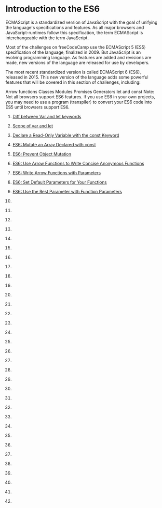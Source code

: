 # Introduction to the ES6

ECMAScript is a standardized version of JavaScript with the goal of unifying the language's specifications and features. As all major browsers and JavaScript-runtimes follow this specification, the term ECMAScript is interchangeable with the term JavaScript.

Most of the challenges on freeCodeCamp use the ECMAScript 5 (ES5) specification of the language, finalized in 2009. But JavaScript is an evolving programming language. As features are added and revisions are made, new versions of the language are released for use by developers.

The most recent standardized version is called ECMAScript 6 (ES6), released in 2015. This new version of the language adds some powerful features that will be covered in this section of challenges, including:

Arrow functions
Classes
Modules
Promises
Generators
let and const
Note: Not all browsers support ES6 features. If you use ES6 in your own projects, you may need to use a program (transpiler) to convert your ES6 code into ES5 until browsers support ES6.

1. [Diff between Var and let keywords](https://www.freecodecamp.org/learn/javascript-algorithms-and-data-structures/es6/explore-differences-between-the-var-and-let-keywords)

1. [Scope of var and let](https://www.freecodecamp.org/learn/javascript-algorithms-and-data-structures/es6/compare-scopes-of-the-var-and-let-keywords)

1. [Declare a Read-Only Variable with the const Keyword](https://www.freecodecamp.org/learn/javascript-algorithms-and-data-structures/es6/declare-a-read-only-variable-with-the-const-keyword)

1. [ES6: Mutate an Array Declared with const
   ](https://www.freecodecamp.org/learn/javascript-algorithms-and-data-structures/es6/mutate-an-array-declared-with-const)

1. [ES6: Prevent Object Mutation
   ](https://www.freecodecamp.org/learn/javascript-algorithms-and-data-structures/es6/prevent-object-mutation)

1. [ES6: Use Arrow Functions to Write Concise Anonymous Functions
   ](https://www.freecodecamp.org/learn/javascript-algorithms-and-data-structures/es6/use-arrow-functions-to-write-concise-anonymous-functions)

1. [ES6: Write Arrow Functions with Parameters
   ](https://www.freecodecamp.org/learn/javascript-algorithms-and-data-structures/es6/write-arrow-functions-with-parameters)

1. [ES6: Set Default Parameters for Your Functions
   ](https://www.freecodecamp.org/learn/javascript-algorithms-and-data-structures/es6/set-default-parameters-for-your-functions)

1. [ES6: Use the Rest Parameter with Function Parameters
   ](https://www.freecodecamp.org/learn/javascript-algorithms-and-data-structures/es6/use-the-rest-parameter-with-function-parameters)

1. []()

1. []()

1. []()

1. []()

1. []()

1. []()

1. []()

1. []()

1. []()

1. []()

1. []()
1. []()
1. []()
1. []()
1. []()
1. []()
1. []()
1. []()
1. []()
1. []()
1. []()
1. []()
1. []()
1. []()
1. []()
1. []()
1. []()
1. []()
1. []()
1. []()
1. []()
1. []()
1. []()
